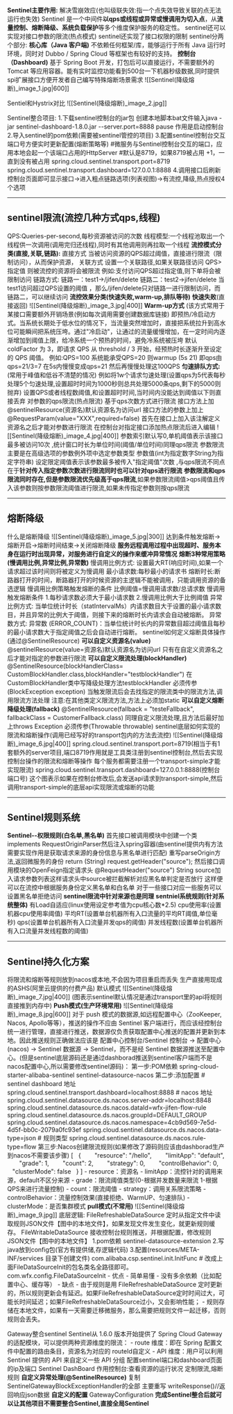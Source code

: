 **Sentinel主要作用:**
	解决雪崩效应(也叫级联失效:指一个点失效导致关联的点无法运行也失效)
	Sentinel 是一个中间件**以qps或线程或异常或慢调用为切入点**，从**流量控制、熔断降级、系统负载保护**等多个维度保护服务的稳定性。
	sentinel还可以实现对接口参数的限流(热点模式)
	sentinel还实现了接口权限的限制
sentinel分两个部分:
	**核心库（Java 客户端)** 不依赖任何框架/库，能够运行于所有 Java 运行时环境，同时对 Dubbo / Spring Cloud 等框架也有较好的支持。
	**控制台（Dashboard)** 基于 Spring Boot 开发，打包后可以直接运行，不需要额外的 Tomcat 等应用容器。能有实时监控功能看到500台一下机器秒级数据,同时提供spi扩展接口方便开发者自己编写特殊熔断场景需求
	![[Sentinel(降级熔断)_image_1.jpg|600]]

Sentiel和Hystrix对比
	![[Sentinel(降级熔断)_image_2.jpg]]

Sentinel整合项目:
	1.下载sentinel控制台的jar包
	创建本地脚本bat文件输入java -jar sentinel-dashboard-1.8.0.jar --server.port=8888
	pause
	作用是启动控制台
	2.导入sentinel的pom依赖(需要被sentinel管控的项目)
	3.配置sentinel控制台交互端口号方便实时更新配置(熔断策略等)
	\#微服务与Sentinel控制台交互的端口，应用本地会起一个该端口占用的HttpServer
	\#默认是8719，如果8719被占用 +1，一直到没有被占用
	spring.cloud.sentinel.transport.port=8719
	spring.cloud.sentinel.transport.dashboard=127.0.0.1:8888
	4.调用接口后刷新控制台页面即可显示接口->进入粗点链路选项(列表视图)->有流控,降级,热点授权4个选项

---
## sentinel限流(流控几种方式qps,线程)
QPS:Queries-per-second,每秒资源被访问的次数
线程模型:一个线程池取出一个线程供一次调用(调用完归还线程),同时有其他调用则再拉取一个线程
**流控模式分类(直接,关联,链路):**
	直接方式
		当被访问资源的QPS超过阈值，直接进行限流（限制访问），从而保护资源，
	关联方式
		设置一个关联路径,如果关联路径访问 QPS>指定值 则被流控的资源将会被限流
		例如:支付访问QPS超过指定值,则下单将会被限制访问
	链路方式:
		链路一：test1->/jifen/delete
		链路二：test2->jifen/delete
		当test1访问超过QPS设置的阈值 ，那么/jifen/delete只对链路一进行限制访问，而链路二，可以继续访问
**流控效果分类(快速失败,warm-up,排队等待)**
	**快速失败**(直接返回)
	![[Sentinel(降级熔断)_image_3.jpg|400]]
	**Warm-up方式**
		(该方式常用于某接口需要额外开销场景(例如每次调用需要创建数据库链接)
		即预热/冷启动方式。当系统长期处于低水位的情况下，当流量突然增加时，直接把系统拉升到高水位可能瞬间把系统压垮。通过"冷启动"，让通过的流量缓慢增加，在一定时间内逐渐增加到阈值上限，给冷系统一个预热的时间，避免冷系统被压垮
		默认 coldFactor 为 3，即请求 QPS 从 threshold / 3 开始，经预热时长逐渐升至设定的 QPS 阈值。
		例如:QPS=100 系统能承受QPS=20 则warmup (5s 21) 即qps由qps=21/3=7 在5s内慢慢变成qps=21
		然后再慢慢处理这100QPS
	**匀速排队方式:**
		(常用于峰值和低谷不清楚的情况)
		例如将1w个请求匀速处理(设置qps为5代表每秒处理5个匀速处理,设置超时时间为1000秒则总共处理5000条qps,剩下的5000则抛弃)
		设置QPS或者线程数阈值,和设置超时时间,当时间内没能达到阈值以下则直接丢弃
对参数的qps限流(热点限流)
	基于qps次数方式进行限流
	接口方法上加@sentinelResource(资源名)默认资源名为访问url
	接口方法的参数上加上@RequestParam(value="XXX",required=false)
	首先在接口上加入该注解定义资源名之后才能对参数进行限流
	在控制台对指定接口添加热点限流后进入编辑
	![[Sentinel(降级熔断)_image_4.jpg|400]]
	参数索引默认写0,单机阈值表示该接口最多被访问10次
	,统计窗口时长为单位时间(阈值/单位时间)同理qps限流
	参数限流主要是在高级选项的参数例外项中选定参数类型
	参数值(int为指定数字String为指定字符串) 设定限定阈值表示该参数最多被传入"指定阈值"次数
	,与qps限流不同点在于**针对传入指定参数次数进行限流同时也可以针对qps进行限流**
	**参数限流和qps限流同时存在,但是参数限流优先级高于qps限流**,如果参数限流阈值>qps阈值且传入该参数则按参数限流阈值进行限流,如果未传指定参数则按qps限流

---
## **熔断降级**
什么是熔断降级
	![[Sentinel(降级熔断)_image_5.jpg|300]]
	达到条件触发熔断->熔断开启->熔断时间结束->关闭熔断降级
	**服务远程调用过程中出现超时、服务本身在运行时出现异常，对服务进行自定义的操作来缓冲异常情况**
**熔断3种常用策略(慢调用比例,异常比例,异常数)**
	慢调用比例方式:
		设置最大RT(响应时间),如果一个请求超过该时间则将被定义为慢调用
		最小请求数:每秒最小的请求书
		熔断时长:断路器打开的时间，断路器打开的时候资源的主逻辑不能被调用，只能调用资源的备选逻辑
		慢调用比例策略触发熔断的条件
		比例阈值=慢调用请求数/总请求数
		慢调用触发熔断条件
		1.每秒请求数必须大于最小请求数
		2.慢调用比例大于比例阈值
	异常比例方式:
		当单位统计时长（statIntervalMs）内请求数目大于设置的最小请求数目，并且异常的比例大于阈值，则接下来的熔断时长内请求会自动被熔断。
	异常数方式:
		异常数 (ERROR_COUNT)：当单位统计时长内的异常数目超过阈值且每秒的最小请求数大于指定阈值之后会自动进行熔断。
sentinel如何定义熔断具体操作(通过@SentinelResource)
	**可以自定义资源名(value)**
	@sentinelResource(value=资源名)默认资源名为访问url
	只有在自定义资源名之后才能对指定的参数进行限流
	**可以自定义限流处理(blockHandler)**
	@SentinelResource(blockHandlerClass= CustomBlockHandler.class,blockHandler="testblockHandler")
	在CustomBlockHandler类中写降级处理方法testblockHandler
	必须传参(BlockException exception)
	当触发限流后会去找指定的限流类中的限流方法,调用限流方法处理
	注意:在其他类定义限流方法,方法上必须加static
	**可以自定义熔断降级处理(fallback)**
	@SentinelResource(fallback = "testeFallback",
	fallbackClass = CustomerFallback.class)
	同理自定义限流处理,且方法后最好加上throws Exception
	必须传参(Throwable throwable)
sentinel底层如何实现的限流和熔断操作(调用已经写好的transport包内的方法去流控)
	![[Sentinel(降级熔断)_image_6.jpg|400]]
	spring.cloud.sentinel.transport.port=8719(相当于有1套额外的server项目,端口8719作用就是工具类注册到sentinel控制台,然后去实现控制台操作的限流和熔断等操作 每个服务都需要注册一个transport-simple才能实现限流)
	spring.cloud.sentinel.transport.dashboard=127.0.0.1:8888(控制台端口号)
	这个图表示如果在控制台修改后,会发送api请求到transport-simple,然后调用transport-simple的底层api实现限流或熔断的功能

---
## Sentinel规则系统
**Sentinel--权限规则(白名单,黑名单)**
	首先接口被调用模块中创建一个类implements RequestOriginParser然后注入spring容器(由sentinel提供内有方法需要实现作用是获取请求来源的身份信息与黑名单进行匹配)
	重写parseOrigin方法,返回微服务的身份
	return (String) request.getHeader("source");
	然后接口调用模块的OpenFeign指定请求头
	@RequestHeader("source") String source加入请求参数列表这样请求头中source被拦截解析对应黑名单判定是否放行
	这样便可以在流控中根据服务身份定义黑名单和白名单
	对于一些接口对应一些服务可以设置黑名单拒绝访问
	**sentinel限流中针对来源也是同理**
**sentniel系统规则(针对系统整体)**
	有Load自适应(linux使用设定参考值为cpu核心数*2.5)
	cpu使用率(设置机器cpu使用率阈值)
	平均RT(设置单台机器所有入口流量的平均RT阈值,单位毫秒)
	qps(设置单台机器所有入口流量并发qps的阈值)
	并发线程数(设置单台机器所有入口流量并发线程数的阈值)

---
## Sentinel持久化方案
将限流和熔断等规则放到nacos或本地,不会因为项目重启而丢失
生产直接用现成的ASHS(阿里云提供的付费产品)
默认模式
![[Sentinel(降级熔断)_image_7.jpg|400]]
(图表示sentinel默认情况是通过transport里的api将规则直接推到内存中)
**Push模式(生产环境常用)**
	![[Sentinel(降级熔断)_image_8.jpg|600]]
	对于 push 模式的数据源,如远程配置中心（ZooKeeper, Nacos, Apollo等等），推送的操作不应由 Sentinel 客户端进行，而应该经控制台统一进行管理，直接进行推送，数据源仅负责获取配置中心推送的配置并更新到本地。因此推送规则正确做法应该是 配置中心控制台/Sentinel 控制台 → 配置中心(nacos) → Sentinel 数据源 → Sentinel，而不是经 Sentinel 数据源推送至配置中心。(但是sentinel底层源码还是通过dashborad推送到sentinel客户端而不是nacos配置中心,所以需要修改sentinel源码)：
	第一步:POM依赖
	spring-cloud-starter-alibaba-sentinel
	sentinel-datasource-nacos
	第二步:添加配置
	\# sentinel dashboard 地址
	spring.cloud.sentinel.transport.dashboard=localhost:8888
	\# nacos 地址
	spring.cloud.sentinel.datasource.ds.nacos.server-addr=localhost:8848
	spring.cloud.sentinel.datasource.ds.nacos.dataId=wfx-jifen-flow-rule
	spring.cloud.sentinel.datasource.ds.nacos.groupId=DEFAULT_GROUP
	spring.cloud.sentinel.datasource.ds.nacos.namespace=4cb9d569-7e5d-4d5f-bb0c-2079a0fc93ef
	spring.cloud.sentinel.datasource.ds.nacos.data-type=json
	\# 规则类型
	spring.cloud.sentinel.datasource.ds.nacos.rule-type=flow
	第三步:Nacos创建限流规则(如果修改了源码则应该由dashborad生产到nacos不需要该步骤)
	\[
	  {
	       "resource": "/hello",
	       "limitApp": "default",
	       "grade": 1,
	       "count": 2,
	       "strategy": 0,
	       "controlBehavior": 0,
	       "clusterMode": false
	  }
	]
	-   resource：资源名
	-   limitApp：流控针对的调用来源，default不区分来源
	-   grade：限流阈值类型(0-根据并发数量来限流 1-根据QPS来进行流量控制)
	-   count：限流阈值
	-   strategy：调用关系限流策略
	-   controlBehavior：流量控制效果(直接拒绝、WarmUP、匀速排队)
	-   clusterMode：是否集群模式
**pull模式(不常用)**
	![[Sentinel(降级熔断)_image_9.jpg]]
	底层逻辑:
	FileRefreshableDataSource 定时从指定文件中读取规则JSON文件【图中的本地文件】，如果发现文件发生变化，就更新规则缓存。
	FileWritableDataSource 接收控制台规则推送，并根据配置，修改规则JSON文件【图中的本地文件】
	1.pom依赖
	sentinel-datasource-extension
	2.写java放到config包(官方有提供储,存逻辑代码)
	3.配置(resources/META-INF/services 目录下创建文件)
	com.alibaba.csp.sentinel.init.InitFunc
	\# 改成上面FileDataSourceInit的包名类名全路径即可。
	com.wfx.config.FileDataSourceInit
	-   优点
	-   简单易懂
	-   没有多余依赖（比如配置中心、缓存等）
	-   缺点
	-   由于规则是用 FileRefreshableDataSource 定时更新的，所以规则更新会有延迟。如果FileRefreshableDataSource定时时间过大，可能长时间延迟；如果FileRefreshableDataSource过小，又会影响性能；
	-   规则存储在本地文件，如果有一天需要迁移微服务，那么需要把规则文件一起迁移，否则规则会丢失。

Gateway整合sentinel
	Sentinel从 1.6.0 版本开始提供了 Spring Cloud Gateway 的适配模块，可以提供两种资源维度的限流：
	-   route 维度：即在 Spring 配置文件中配置的路由条目，资源名为对应的 routeId自定义
	-   API 维度：用户可以利用 Sentinel 提供的 API 来自定义一些 API 分组
	配置sentinel端口和dashboard页面的ip及端口
	Sentinel DashBoard 作用控制台:查看资源的运行状况 定制限流,熔断规则
	**自定义异常处理(@SentinelResource)**
	复制SentinelGatewayBlockExceptionHandler的全部
	主要重写 writeResponse()//返回响应json数据
	**自定义的配置**
	GatewayConfiguration
	**完成Sentinel整合后就可以让其他项目不需要整合Sentinel,直接全局Sentinel**